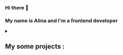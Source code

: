### Hi there 👋

### My name is Alina and I'm a frontend developer

<details> 
  <summary><h2>My some projects :</h2></summary>
    <h4>  
      
* Clone Social-network (React + TypeScript + Redux): [Social-network](https://social-network-6bm4-git-development-lina-gritsel.vercel.app/)
  ([Source code](https://github.com/lina-gritsel/social-network))
* GraphiQL-editor (React + TypeScript + Redux Toolkit): [GraphiQL](https://graphiql-app-rs-school.vercel.app/)
  ([Source code](https://github.com/lina-gritsel/graphiql-app))
* Job-search app (Next + TypeScript + Redux Toolkit): [Job-search-app](https://startup-summer-2023-alin-a7.vercel.app/)
  ([Source code](https://github.com/alin-a7/Startup-Summer-2023))
* Online-store app (TypeScript): [Online-store](https://alin-a7-online-store.netlify.app/)
  ([Source code](https://github.com/alin-a7/online-store-))
* Songbird Quiz (JavaScript): [Songbird](https://rolling-scopes-school.github.io/alin-a7-JSFE2022Q3/songbird/)
* Online-zoo (JavaScript): [Online-zoo](https://rolling-scopes-school.github.io/alin-a7-JSFE2022Q3/online-zoo/)
* Gem Puzzle (JavaScript): [Gem Puzzle](https://rolling-scopes-school.github.io/alin-a7-JSFE2022Q3/Gem%20Puzzle/)
  </h4>
</details>
